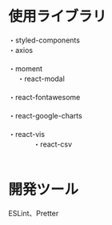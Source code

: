 # 使用ライブラリ
・styled-components<br/>
・axios<br/>     
・moment<br/>   　
・react-modal<br/>    
・react-fontawesome<br/>   
・react-google-charts<br/>   
・react-vis<br/> 　　     　
・react-csv<br/>　    　  
    
# 開発ツール    　     
ESLint、Pretter 　

 
　
